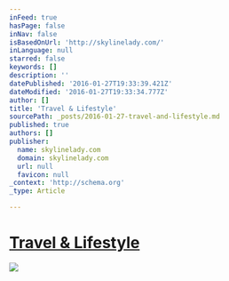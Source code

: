 ```yaml
---
inFeed: true
hasPage: false
inNav: false
isBasedOnUrl: 'http://skylinelady.com/'
inLanguage: null
starred: false
keywords: []
description: ''
datePublished: '2016-01-27T19:33:39.421Z'
dateModified: '2016-01-27T19:33:34.777Z'
author: []
title: 'Travel & Lifestyle'
sourcePath: _posts/2016-01-27-travel-and-lifestyle.md
published: true
authors: []
publisher:
  name: skylinelady.com
  domain: skylinelady.com
  url: null
  favicon: null
_context: 'http://schema.org'
_type: Article

---
```

# [Travel & Lifestyle][0]
![](https://s3-us-west-2.amazonaws.com/the-grid-img/p/04b514bf819f4036f9c7bde95cf2657546454192.gif)

[0]: http://skylinelady.com/